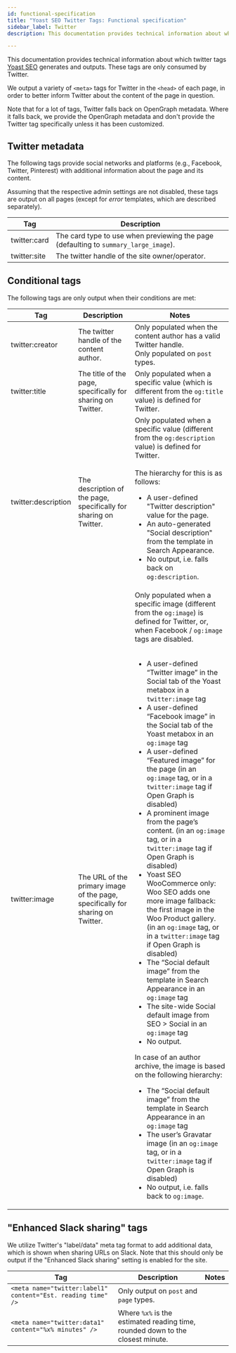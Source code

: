```yaml
---
id: functional-specification
title: "Yoast SEO Twitter Tags: Functional specification"
sidebar_label: Twitter
description: This documentation provides technical information about which twitter tags Yoast SEO generates and outputs.

---
```

This documentation provides technical information about which twitter tags [Yoast SEO](https://yoast.com/wordpress/plugins/seo/) generates and outputs. These tags are only consumed by Twitter.

We output a variety of `<meta>` tags for Twitter in the `<head>` of each page, in order to better inform Twitter about the content of the page in question.

Note that for a lot of tags, Twitter falls back on OpenGraph metadata. Where it falls back, we provide the OpenGraph metadata and don't provide the Twitter tag specifically unless it has been customized.

## Twitter metadata
The following tags provide social networks and platforms (e.g., Facebook, Twitter, Pinterest) with additional information about the page and its content.

Assuming that the respective admin settings are not disabled, these tags are output on all pages (except for _error_ templates, which are described separately).

| Tag | Description |
|---|----|
| twitter:card | The card type to use when previewing the page (defaulting to `summary_large_image`). |
| twitter:site | The twitter handle of the site owner/operator. |

## Conditional tags
The following tags are only output when their conditions are met:

| Tag | Description | Notes |
|---|----|---|
| twitter:creator | The twitter handle of the content author. | Only populated when the content author has a valid Twitter handle. <br /> Only populated on `post` types. |
| twitter:title | The title of the page, specifically for sharing on Twitter. | Only populated when a specific value (which is different from the `og:title` value) is defined for Twitter. |
| twitter:description | The description of the page, specifically for sharing on Twitter. | Only populated when a specific value (different from the `og:description` value) is defined for Twitter. <br /> <br /> The hierarchy for this is as follows: <ul><li>A user-defined "Twitter description" value for the page.</li><li>An auto-generated "Social description" from the template in Search Appearance.</li><li>No output, i.e. falls back on `og:description`.</li></ul> |
| twitter:image | The URL of the primary image of the page, specifically for sharing on Twitter. | Only populated when a specific image (different from the `og:image`) is defined for Twitter, or, when Facebook / `og:image` tags are disabled. <br /> <br /> <ul><li>A user-defined “Twitter image” in the Social tab of the Yoast metabox in a `twitter:image` tag</li><li>A user-defined “Facebook image” in the Social tab of the Yoast metabox in an `og:image` tag</li><li>A user-defined “Featured image” for the page (in an  `og:image` tag, or in a `twitter:image` tag if Open Graph is disabled)</li><li>A prominent image from the page’s content. (in an  `og:image` tag, or in a `twitter:image` tag if Open Graph is disabled)</li><li>Yoast SEO WooCommerce only: Woo SEO adds one more image fallback: the first image in the Woo Product gallery.  (in an  `og:image` tag, or in a `twitter:image` tag if Open Graph is disabled)</li><li>The “Social default image” from the template in Search Appearance in an `og:image` tag</li><li>The site-wide Social default image from SEO > Social in an `og:image` tag</li><li>No output.</li></ul> In case of an author archive, the image is based on the following hierarchy: <ul><li>The “Social default image” from the template in Search Appearance in an `og:image` tag</li><li>The user’s Gravatar image (in an  `og:image` tag, or in a `twitter:image` tag if Open Graph is disabled)</li><li>No output, i.e. falls back to `og:image`.</li></ul> |

## "Enhanced Slack sharing" tags
We utilize Twitter's "label/data" meta tag format to add additional data, which is shown when sharing URLs on Slack.
Note that this should only be output if the "Enhanced Slack sharing" setting is enabled for the site.

| Tag | Description | Notes |
|---|----|---|
| `<meta name="twitter:label1" content="Est. reading time" />` | Only output on `post` and `page` types. |
| `<meta name="twitter:data1" content="%x% minutes" />` | Where `%x%` is the estimated reading time, rounded down to the closest minute. |

